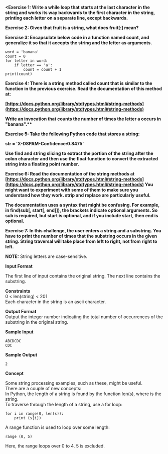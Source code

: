 <b><Exercise 1: Write a while loop that starts at the last character in the string and works its way backwards to the first character in the string, printing each letter on a separate line, except backwards.</b>

<b>Exercise 2: Given that fruit is a string, what does fruit[:] mean? </b>

<b>Exercise 3: Encapsulate below code in a function named count, and generalize it so that it accepts the string and the letter as arguments.</b>

    word = 'banana'
    count = 0
    for letter in word:
        if letter == 'a':
            count = count + 1
    print(count)

<b>Exercise 4: There is a string method called count that is similar to the function in the previous exercise. Read the documentation of this method at:

[https://docs.python.org/library/stdtypes.html#string-methods](https://docs.python.org/library/stdtypes.html#string-methods)

Write an invocation that counts the number of times the letter a occurs in "banana".**</b>

<b>Exercise 5: Take the following Python code that stores a string:

str = 'X-DSPAM-Confidence:0.8475'

Use find and string slicing to extract the portion of the string after the colon character and then use the float function to convert the extracted string into a floating point number.</b>

<b>Exercise 6: Read the documentation of the string methods at [https://docs.python.org/library/stdtypes.html#string-methods](https://docs.python.org/library/stdtypes.html#string-methods) You might want to experiment with some of them to make sure you understand how they work. strip and replace are particularly useful.

The documentation uses a syntax that might be confusing. For example, in find(sub[, start[, end]]), the brackets indicate optional arguments. So sub is required, but start is optional, and if you include start, then end is optional.</b>

<b>Exercise 7: In this challenge, the user enters a string and a substring. You have to print the number of times that the substring occurs in the given string. String traversal will take place from left to right, not from right to left.</b><br>

<b>NOTE:</b> String letters are case-sensitive.<br>

<b>Input Format</b><br>

The first line of input contains the original string. The next line contains the substring.<br>

<b>Constraints</b><br>
0 < len(string) < 201<br> 
Each character in the string is an ascii character.<br>

<b>Output Format</b><br>
Output the integer number indicating the total number of occurrences of the substring in the original string.<br>

<b>Sample Input</b>

    ABCDCDC
    CDC

<b>Sample Output</b>

    2

<b>Concept</b>

Some string processing examples, such as these, might be useful. <br>
There are a couple of new concepts: <br>
In Python, the length of a string is found by the function len(s), where  is the string. <br>
To traverse through the length of a string, use a for loop:

    for i in range(0, len(s)):
        print (s[i])

A range function is used to loop over some length:

    range (0, 5)

Here, the range loops over 0 to 4. 5 is excluded.


